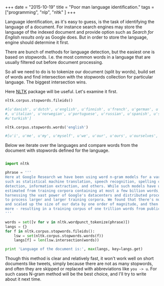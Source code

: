 +++
date = "2015-10-19"
title = "Poor man language identification."
tags = ["programming", "nlp", "nltk" ]
+++

Language identification, as it's easy to guess, is the task of identifying the language
of a document. For instance search engines may store the language of the indexed document
and provide option such as _Search for English results only_ as Google does. But in order 
to store the language, engine should determine it first.

<!--more-->

There are bunch of methods for language detection, but the easiest one is based on stopwords.
I.e. the most common words in a language that are usually filtered out before document processing.

So all we need to do is to tokenize our document (split by words), build set of words and find
intersection with the stopwords collection for particular language. The biggest intersection wins.

Here [NLTK](http://www.nltk.org/) package will be useful. Let's examine it first.

```python
nltk.corpus.stopwords.fileids()

#[u'danish', u'dutch', u'english', u'finnish', u'french', u'german', u'hungarian'
#, u'italian', u'norwegian', u'portuguese', u'russian', u'spanish', u'swedish', 
#u'turkish']

nltk.corpus.stopwords.words('english')

#[u'i', u'me', u'my', u'myself', u'we', u'our', u'ours', u'ourselves', u'you' ...]

```

Below we iterate over the languages and compare words from the document
with stopwords defined for the language.

```python

import nltk

phrase = '''
Here at Google Research we have been using word n-gram models for a variety of R&D projects, 
such as statistical machine translation, speech recognition, spelling correction, entity 
detection, information extraction, and others. While such models have usually been 
estimated from training corpora containing at most a few billion words, we have been 
harnessing the vast power of Google's datacenters and distributed processing infrastructure 
to process larger and larger training corpora. We found that there's no data like more data, 
and scaled up the size of our data by one order of magnitude, and then another, and then one 
more - resulting in a training corpus of one trillion words from public Web pages.
'''

words = set([v for v in nltk.wordpunct_tokenize(phrase)])
langs = {}
for f in nltk.corpus.stopwords.fileids():
    lsw = set(nltk.corpus.stopwords.words(f))
    langs[f] = len(lsw.intersection(words))

print 'Language of the document is:', max(langs, key=langs.get)

```

Though this method is clear and relatively fast, it won't work well on short documents
like tweets, simply because there are not as many stopwords, and often they are skipped
or replaced with abbreviations like `you -> u`. For such cases N-gram method will be the 
best choice, and I'll try to write about it next time.